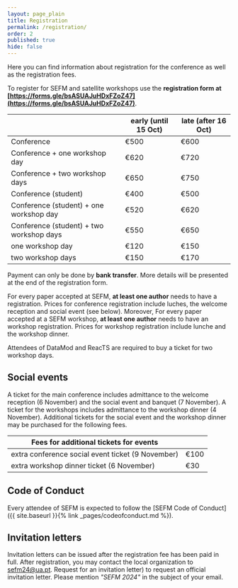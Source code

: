 ```yaml
---
layout: page_plain
title: Registration
permalink: /registration/
order: 2
published: true
hide: false
---
```


Here you can find information about registration for the conference as well as the registration fees.

To register for SEFM and satellite workshops use the **registration form at [https://forms.gle/bsASUAJuHDxFZoZ47](https://forms.gle/bsASUAJuHDxFZoZ47)**.

|                                          | early (until 15 Oct) | late (after 16 Oct) |
| ---------------------------------------- | -------------------- | ------------------- |
| Conference                               |  €500               |  €600              |
| Conference + one workshop day            |  €620               |  €720              |
| Conference + two workshop days           |  €650               |  €750              |
| Conference (student)                     |  €400               |  €500              |
| Conference (student) + one workshop day  |  €520               |  €620              |
| Conference (student) + two workshop days |  €550               |  €650              |
| one workshop day                         |  €120               |  €150              |
| two workshop days                        |  €150               |  €170              |


Payment can only be done by **bank transfer**. More details will be presented at the end of the registration form.

For every paper accepted at SEFM, **at least one author** needs to have a registration. Prices for conference registration include luches, the welcome reception and social event (see below). Moreover, For every paper accepted at a SEFM workshop, **at least one author** needs to have an workshop registration. Prices for workshop registration include lunche and the workshop dinner.

Attendees of DataMod and ReacTS are required to buy a ticket for two workshop days.

## Social events
A ticket for the main conference includes admittance to the welcome reception (6 November) and the social event and banquet (7 November). A ticket for the workshops includes admittance to the workshop dinner (4 November). Additional tickets for the social event and the workshop dinner may be purchased for the following fees.

| Fees for additional tickets for events             |                      |
| -------------------------------------------------- | -------------------- |
| extra conference social event ticket (9 November)  |  €100                |
| extra workshop dinner ticket (6 November)          |  €30                 |

## Code of Conduct
Every attendee of SEFM is expected to follow the [SEFM Code of Conduct]({{ site.baseurl }}{% link _pages/codeofconduct.md %}).

## Invitation letters
Invitation letters can be issued after the registration fee has been paid in full. After registration, you may contact the local organization to sefm24@ua.pt. Request for an invitation letter) to request an official invitation letter. Please mention _"SEFM 2024"_ in the subject of your email.

